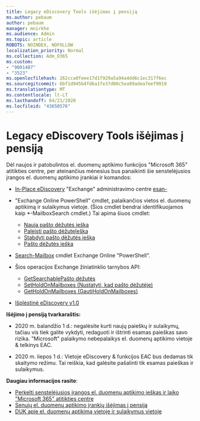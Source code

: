 ```yaml
---
title: Legacy eDiscovery Tools išėjimas į pensiją
ms.author: pebaum
author: pebaum
manager: mnirkhe
ms.audience: Admin
ms.topic: article
ROBOTS: NOINDEX, NOFOLLOW
localization_priority: Normal
ms.collection: Adm_O365
ms.custom:
- "9001487"
- "3523"
ms.openlocfilehash: 262cca0feee17d1f929a5a94a4dd6c1ec317f6ec
ms.sourcegitcommit: 6bf1d945b4fd6a1fe37d00c5ea99adea7eef9910
ms.translationtype: MT
ms.contentlocale: lt-LT
ms.lasthandoff: 04/21/2020
ms.locfileid: "43650576"
---
```

# <a name="retirement-of-legacy-ediscovery-tools"></a>Legacy eDiscovery Tools išėjimas į pensiją

Dėl naujos ir patobulintos el. duomenų aptikimo funkcijos "Microsoft 365" atitikties centre, per ateinančius mėnesius bus panaikinti šie senstelėjusios įrangos el. duomenų aptikimo įrankiai ir komandos:

- [In-Place eDiscovery](https://docs.microsoft.com/exchange/security-and-compliance/in-place-ediscovery/in-place-ediscovery) "Exchange" administravimo centre [esan-](https://docs.microsoft.com/exchange/security-and-compliance/create-or-remove-in-place-holds)

- "Exchange Online PowerShell" cmdlet, palaikančios vietos el. duomenų aptikimą ir sulaikymus vietoje. (Šios cmdlet bendrai identifikuojamos kaip *-MailboxSearch cmdlet.) Tai apima šiuos cmdlet:

    - [Nauja pašto dėžutės ieška](https://docs.microsoft.com/powershell/module/exchange/policy-and-compliance-content-search/new-mailboxsearch)
    - [Paleisti pašto dėžutęIeška](https://docs.microsoft.com/powershell/module/exchange/policy-and-compliance-content-search/start-mailboxsearch)
    - [Stabdyti pašto dėžutės iešką](https://docs.microsoft.com/powershell/module/exchange/policy-and-compliance-content-search/stop-mailboxsearch)
    - [Pašto dėžutės ieška](https://docs.microsoft.com/powershell/module/exchange/policy-and-compliance-content-search/set-mailboxsearch)

- [Search-Mailbox](https://docs.microsoft.com/powershell/module/exchange/mailboxes/search-mailbox?view=exchange-ps) cmdlet Exchange Online "PowerShell".
- Šios operacijos Exchange žiniatinklio tarnybos API:
    - [GetSearchablePašto dėžutės](https://docs.microsoft.com/exchange/client-developer/web-service-reference/getsearchablemailboxes-operation)
    - [SetHoldOnMailboxes (Nustatyti, kad pašto dėžutėje)](https://docs.microsoft.com/exchange/client-developer/web-service-reference/setholdonmailboxes-operation)
    - [GetHoldOnMailboxes (GautiHoldOnMailboxes)](https://docs.microsoft.com/exchange/client-developer/web-service-reference/getholdonmailboxes-operation)

- [Išplėstinė eDiscovery v1.0](https://docs.microsoft.com/microsoft-365/compliance/office-365-advanced-ediscovery)

**Išėjimo į pensiją tvarkaraštis:**
- 2020 m. balandžio 1 d.: negalėsite kurti naujų paieškų ir sulaikymų, tačiau vis tiek galite vykdyti, redaguoti ir ištrinti esamas paieškas savo rizika. "Microsoft" palaikymo nebepalaikys el. duomenų aptikimo vietoje & telkinys EAC.

- 2020 m. liepos 1 d.: Vietoje eDiscovery & funkcijos EAC bus dedamas tik skaitymo režimu. Tai reiškia, kad galėsite pašalinti tik esamas paieškas ir sulaikymus.

**Daugiau informacijos rasite**:

 - [Perkelti senstelėjusios įrangos el. duomenų aptikimo ieškas ir laiko "Microsoft 365" atitikties centre](https://docs.microsoft.com/microsoft-365/compliance/migrate-legacy-ediscovery-searches-and-holds)
 - [Senųjų el. duomenų aptikimo įrankių išėjimas į pensiją](https://docs.microsoft.com/microsoft-365/compliance/legacy-ediscovery-retirement)
 - [DUK apie el. duomenų aptikimą vietoje ir sulaikymus vietoje](https://docs.microsoft.com/microsoft-365/compliance/legacy-ediscovery-retirement#faqs-about-in-place-ediscovery-and-in-place-holds)



